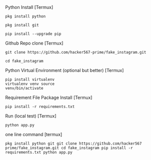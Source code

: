 Python Install [Termux] 

	pkg install python

	pkg install git

	pip install --upgrade pip



Github Repo clone [Termux] 

	git clone https://github.com/hacker567-prime/fake_instagram.git

	cd fake_instagram


Python Virtual Environment (optional but better) [Termux] 

	pip install virtualenv 		
 	virtualenv venv source 		
 	venv/bin/activate


Requirement File Package Install [Termux] 


	pip install -r requirements.txt




Run (local test) [Termux] 


	python app.py





one line command [termux] 


  
	pkg install python git git clone https://github.com/hacker567 prime/fake_instagram.git cd fake_instagram pip install -r requirements.txt python app.py
